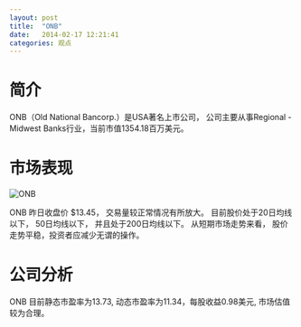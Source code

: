 ```yaml
---
layout: post
title:  "ONB"
date:   2014-02-17 12:21:41
categories: 观点
---
```


# 简介
ONB（Old National Bancorp.）是USA著名上市公司，
公司主要从事Regional - Midwest Banks行业，当前市值1354.18百万美元。

# 市场表现

![ONB](http://finviz.com/chart.ashx?t=ONB&ty=c&ta=1&p=d&s=l)

ONB 昨日收盘价 $13.45，
交易量较正常情况有所放大。
目前股价处于20日均线以下，
50日均线以下，
并且处于200日均线以下。
从短期市场走势来看，
股价走势平稳，投资者应减少无谓的操作。

# 公司分析
ONB 目前静态市盈率为13.73, 动态市盈率为11.34，每股收益0.98美元,
市场估值较为合理。
